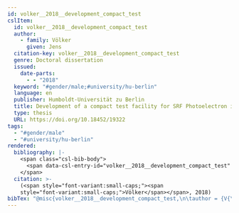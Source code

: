 ```yaml
---
id: volker__2018__development_compact_test
cslItem:
  id: volker__2018__development_compact_test
  author:
    - family: Völker
      given: Jens
  citation-key: volker__2018__development_compact_test
  genre: Doctoral dissertation
  issued:
    date-parts:
      - - "2018"
  keyword: "#gender/male;#university/hu-berlin"
  language: en
  publisher: Humboldt-Universität zu Berlin
  title: Development of a compact test facility for SRF Photoelectron injectors
  type: thesis
  URL: https://doi.org/10.18452/19322
tags:
  - "#gender/male"
  - "#university/hu-berlin"
rendered:
  bibliography: |-
    <span class="csl-bib-body">
      <span data-csl-entry-id="volker__2018__development_compact_test" class="csl-entry"><span class='author-bib'>Völker</span>. <span class='date-bib'>(2018)</span>. <span class='title'><i><b><span style="font-style:normal;">Development of a compact test facility for SRF Photoelectron injectors</span></b></i></span> [Doctoral dissertation, Humboldt-Universität zu Berlin]. <span class='URL'><a href='https://doi.org/10.18452/19322'>LINK</a></span></span>
    </span>
  citation: >-
    (<span style="font-variant:small-caps;"><span
    style="font-variant:small-caps;">Völker</span></span>, 2018)
bibTex: "@misc{volker__2018__development_compact_test,\n\tauthor = {V{\\\" o}lker, Jens},\n\tyear = {2018},\n\tschool = {Humboldt-Universit{\\\" a}t zu Berlin},\n\ttitle = {Development of a compact test facility for {SRF} {Photoelectron} injectors},\n\ttype = {Doctoral dissertation},\n\turl = {https://doi.org/10.18452/19322},\n}\n\n"
---
```


